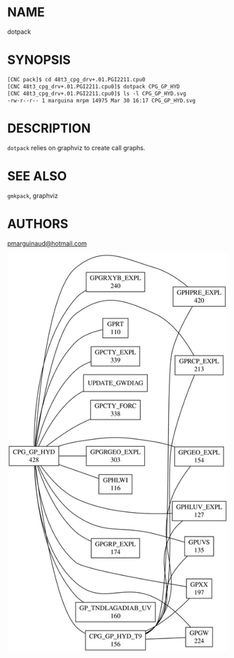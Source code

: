 # NAME

dotpack

# SYNOPSIS

    [CNC pack]$ cd 48t3_cpg_drv+.01.PGI2211.cpu0
    [CNC 48t3_cpg_drv+.01.PGI2211.cpu0]$ dotpack CPG_GP_HYD 
    [CNC 48t3_cpg_drv+.01.PGI2211.cpu0]$ ls -l CPG_GP_HYD.svg 
    -rw-r--r-- 1 marguina mrpm 14975 Mar 30 16:17 CPG_GP_HYD.svg

# DESCRIPTION

`dotpack` relies on graphviz to create call graphs.

# SEE ALSO

`gmkpack`, graphviz

# AUTHORS

pmarguinaud@hotmail.com

![](../Images/CPG_GP_HYD.svg)

